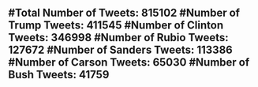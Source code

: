 #Total Number of Tweets: 815102 
#Number of Trump Tweets: 411545
#Number of Clinton Tweets: 346998
#Number of Rubio Tweets: 127672
#Number of Sanders Tweets: 113386
#Number of Carson Tweets: 65030
#Number of Bush Tweets: 41759
---
